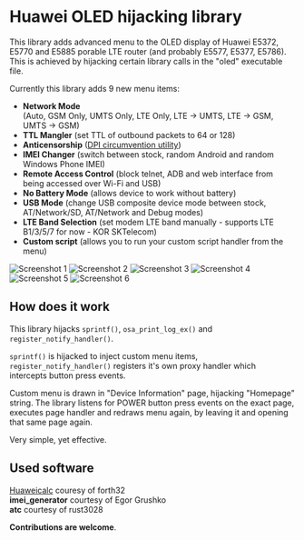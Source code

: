 Huawei OLED hijacking library
=============================

This library adds advanced menu to the OLED display of Huawei E5372, E5770 and E5885 porable LTE router (and probably E5577, E5377, E5786).  
This is achieved by hijacking certain library calls in the "oled" executable file.

Currently this library adds 9 new menu items:

* **Network Mode**  
 (Auto, GSM Only, UMTS Only, LTE Only, LTE -> UMTS, LTE -> GSM, UMTS -> GSM)
* **TTL Mangler** (set TTL of outbound packets to 64 or 128)
* **Anticensorship** ([DPI circumvention utility](https://github.com/bol-van/zapret))
* **IMEI Changer** (switch between stock, random Android and random Windows Phone IMEI)
* **Remote Access Control** (block telnet, ADB and web interface from being accessed over Wi-Fi and USB)
* **No Battery Mode** (allows device to work without battery)
* **USB Mode** (change USB composite device mode between stock, AT/Network/SD, AT/Network and Debug modes)
* **LTE Band Selection** (set modem LTE band manually - supports LTE B1/3/5/7 for now - KOR SKTelecom)
* **Custom script** (allows you to run your custom script handler from the menu)

![Screenshot 1](https://i.imgur.com/LioaPph.png) ![Screenshot 2](https://i.imgur.com/Z8UlVX4.png) ![Screenshot 3](https://i.imgur.com/mDXC7Yc.png) ![Screenshot 4](https://i.imgur.com/nR6fORk.png) ![Screenshot 5](https://i.imgur.com/hDS5V3O.png) ![Screenshot 6](https://i.imgur.com/ekUsutI.png)

## How does it work
This library hijacks `sprintf()`, `osa_print_log_ex()` and `register_notify_handler()`.

`sprintf()` is hijacked to inject custom menu items, `register_notify_handler()` registers it's own proxy handler which intercepts button press events.

Custom menu is drawn in "Device Information" page, hijacking "Homepage" string. The library listens for POWER button press events on the exact page, executes page handler and redraws menu again, by leaving it and opening that same page again.

Very simple, yet effective.

## Used software

[Huaweicalc](https://github.com/forth32/huaweicalc) couresy of forth32  
**imei_generator** courtesy of Egor Grushko  
**atc** courtesy of rust3028

**Contributions are welcome**.
